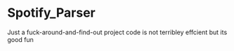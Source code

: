 # Spotify_Parser
Just a fuck-around-and-find-out project
code is not terribley effcient but its good fun
